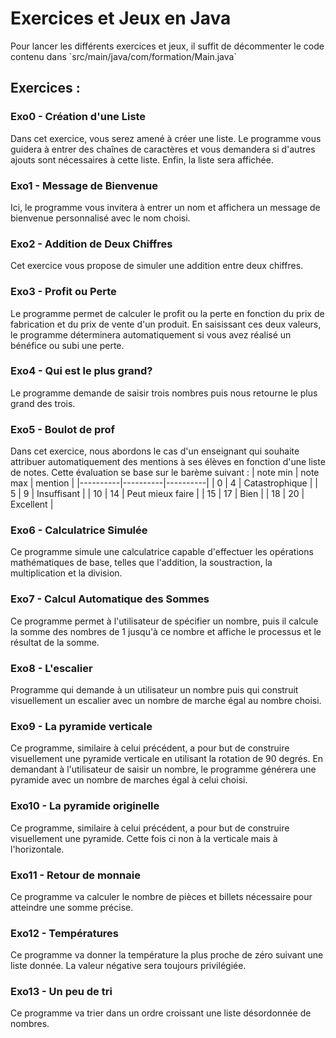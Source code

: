 # Exercices et Jeux en Java
<p>Pour lancer les différents exercices et jeux, il suffit de décommenter le code contenu dans `src/main/java/com/formation/Main.java`</p>

## Exercices :

### Exo0 - Création d'une Liste
Dans cet exercice, vous serez amené à créer une liste. Le programme vous guidera à entrer des chaînes de caractères et vous demandera si d'autres ajouts sont nécessaires à cette liste. Enfin, la liste sera affichée.

### Exo1 - Message de Bienvenue
Ici, le programme vous invitera à entrer un nom et affichera un message de bienvenue personnalisé avec le nom choisi.

### Exo2 - Addition de Deux Chiffres
Cet exercice vous propose de simuler une addition entre deux chiffres.

### Exo3 - Profit ou Perte
Le programme permet de calculer le profit ou la perte en fonction du prix de fabrication et du prix de vente d'un produit. En saisissant ces deux valeurs, le programme déterminera automatiquement si vous avez réalisé un bénéfice ou subi une perte. 

### Exo4 - Qui est le plus grand?
Le programme demande de saisir trois nombres puis nous retourne le plus grand des trois.

### Exo5 - Boulot de prof
Dans cet exercice, nous abordons le cas d'un enseignant qui souhaite attribuer automatiquement des mentions à ses élèves en fonction d'une liste de notes. Cette évaluation se base sur le barème suivant :
| note min | note max | mention |
|----------|----------|----------|
| 0 | 4 | Catastrophique |
| 5 | 9 | Insuffisant |
| 10 | 14 | Peut mieux faire |
| 15 | 17 | Bien |
| 18 | 20 | Excellent |

### Exo6 - Calculatrice Simulée
Ce programme simule une calculatrice capable d'effectuer les opérations mathématiques de base, telles que l'addition, la soustraction, la multiplication et la division.

### Exo7 - Calcul Automatique des Sommes
Ce programme permet à l'utilisateur de spécifier un nombre, puis il calcule la somme des nombres de 1 jusqu'à ce nombre et affiche le processus et le résultat de la somme.

### Exo8 - L'escalier
Programme qui demande à un utilisateur un nombre puis qui construit visuellement un escalier avec un nombre de marche égal au nombre choisi.

### Exo9 - La pyramide verticale
Ce programme, similaire à celui précédent, a pour but de construire visuellement une pyramide verticale en utilisant la rotation de 90 degrés. En demandant à l'utilisateur de saisir un nombre, le programme générera une pyramide avec un nombre de marches égal à celui choisi. 


### Exo10 - La pyramide originelle
Ce programme, similaire à celui précédent, a pour but de construire visuellement une pyramide. Cette fois ci non à la verticale mais à l'horizontale.

### Exo11 - Retour de monnaie
Ce programme va calculer le nombre de pièces et billets nécessaire pour atteindre une somme précise.

### Exo12 - Températures
Ce programme va donner la température la plus proche de zéro suivant une liste donnée. La valeur négative sera toujours privilégiée.

### Exo13 - Un peu de tri
Ce programme va trier dans un ordre croissant une liste désordonnée de nombres.


